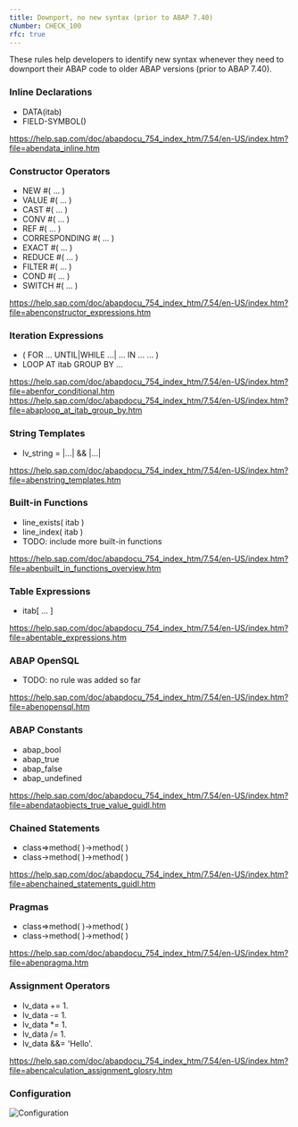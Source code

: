 ```yaml
---
title: Downport, no new syntax (prior to ABAP 7.40)
cNumber: CHECK_100
rfc: true
---
```


These rules help developers to identify new syntax whenever they need to downport their ABAP code to older ABAP versions (prior to ABAP 7.40).

### Inline Declarations
* DATA(itab)
* FIELD-SYMBOL(<fs>)

https://help.sap.com/doc/abapdocu_754_index_htm/7.54/en-US/index.htm?file=abendata_inline.htm

### Constructor Operators

* NEW #( ... )
* VALUE #( ... )
* CAST #( ... )
* CONV #( ... )
* REF #( ... )
* CORRESPONDING #( ... )
* EXACT #( ... )
* REDUCE #( ... )
* FILTER #( ... )
* COND #( ... )
* SWITCH #( ... )

https://help.sap.com/doc/abapdocu_754_index_htm/7.54/en-US/index.htm?file=abenconstructor_expressions.htm

### Iteration Expressions
* ( FOR ... UNTIL|WHILE ...| ... IN ... ... )
* LOOP AT itab GROUP BY ...

https://help.sap.com/doc/abapdocu_754_index_htm/7.54/en-US/index.htm?file=abenfor_conditional.htm
https://help.sap.com/doc/abapdocu_754_index_htm/7.54/en-US/index.htm?file=abaploop_at_itab_group_by.htm

### String Templates
* lv_string = |...| && |...|

https://help.sap.com/doc/abapdocu_754_index_htm/7.54/en-US/index.htm?file=abenstring_templates.htm

### Built-in Functions
* line_exists( itab )
* line_index( itab )
* TODO: include more built-in functions

https://help.sap.com/doc/abapdocu_754_index_htm/7.54/en-US/index.htm?file=abenbuilt_in_functions_overview.htm

### Table Expressions
* itab[ ... ]

https://help.sap.com/doc/abapdocu_754_index_htm/7.54/en-US/index.htm?file=abentable_expressions.htm

### ABAP OpenSQL
* TODO: no rule was added so far

https://help.sap.com/doc/abapdocu_754_index_htm/7.54/en-US/index.htm?file=abenopensql.htm

### ABAP Constants
* abap_bool
* abap_true
* abap_false
* abap_undefined

https://help.sap.com/doc/abapdocu_754_index_htm/7.54/en-US/index.htm?file=abendataobjects_true_value_guidl.htm

### Chained Statements
* class=>method( )->method( )
* class->method( )->method( )

https://help.sap.com/doc/abapdocu_754_index_htm/7.54/en-US/index.htm?file=abenchained_statements_guidl.htm

### Pragmas
* class=>method( )->method( )
* class->method( )->method( )

https://help.sap.com/doc/abapdocu_754_index_htm/7.54/en-US/index.htm?file=abenpragma.htm

### Assignment Operators
* lv_data += 1.
* lv_data -= 1.
* lv_data *= 1.
* lv_data /= 1.
* lv_data &&= 'Hello'.

https://help.sap.com/doc/abapdocu_754_index_htm/7.54/en-US/index.htm?file=abencalculation_assignment_glosry.htm

### Configuration
![Configuration](/img/100_conf.png)
